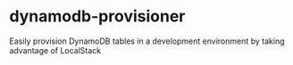 # dynamodb-provisioner
Easily provision DynamoDB‎ tables in a development environment by taking advantage of LocalStack
